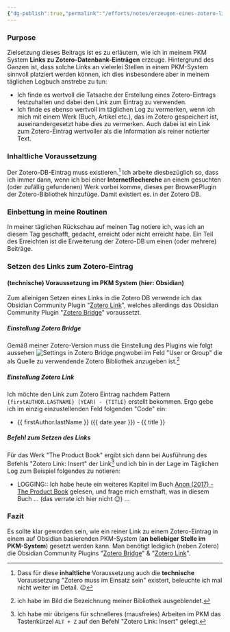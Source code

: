 ```yaml
---
{"dg-publish":true,"permalink":"/efforts/notes/erzeugen-eines-zotero-links-im-pkm/","tags":["class/note","class/outcome"]}
---
```



### Purpose
Zielsetzung dieses Beitrags ist es zu erläutern, wie ich in meinem PKM System **Links zu Zotero-Datenbank-Einträgen** erzeuge.
Hintergrund des Ganzen ist, dass solche Links an vielerlei Stellen in einem PKM-System sinnvoll platziert werden können, ich dies insbesondere aber in meinem täglichen Logbuch anstrebe zu tun: 
- Ich finde es wertvoll die Tatsache der Erstellung eines Zotero-Eintrags festzuhalten und dabei den Link zum Eintrag zu verwenden. 
- Ich finde es ebenso wertvoll im täglichen Log zu vermerken, wenn ich mich mit einem Werk (Buch, Artikel etc.), das im Zotero gespeichert ist,  auseinandergesetzt habe dies zu vermerken. Auch dabei ist ein Link zum Zotero-Eintrag wertvoller als die Information als reiner notierter Text.

### Inhaltliche Voraussetzung 
Der Zotero-DB-Eintrag muss existieren.[^1]
Ich arbeite diesbezüglich so, dass ich immer dann, wenn ich bei einer **InternetRecherche** an einem gesuchten (oder zufällig gefundenen) Werk vorbei komme, dieses per BrowserPlugin der Zotero-Bibliothek hinzufüge. Damit existiert es. in der Zotero DB.

### Einbettung in meine Routinen
In meiner täglichen Rückschau auf meinen Tag notiere ich, was ich an diesem Tag geschafft, gedacht, erreicht oder nicht erreicht habe. Ein Teil des Erreichten ist die Erweiterung der Zotero-DB um einen (oder mehrere) Beiträge.

### Setzen des Links zum Zotero-Eintrag
#### (technische) Voraussetzung im PKM System (hier: Obsidian)
Zum alleinigen Setzen eines Links in die Zotero DB verwende ich das Obsidian Community Plugin "[Zotero Link](https://github.com/vanakat/zotero-link)", welches allerdings das Obsidian Community Plugin "[Zotero Bridge](https://github.com/vanakat/zotero-bridge)" voraussetzt.
##### Einstellung Zotero Bridge
Gemäß meiner Zotero-Version muss die Einstellung des Plugins wie folgt aussehen
![Settings in Zotero Bridge.png](/img/user/+References/Images/Settings%20in%20Zotero%20Bridge.png)wobei im Feld "User or Group" die als Quelle zu verwendende Zotero Bibliothek anzugeben ist.[^2]
##### Einstellung Zotero Link
Ich möchte den Link zum Zotero Eintrag nachdem Pattern `{firstAUTHOR.LASTNAME} [YEAR) - {TITLE}` erstellt bekommen. Ergo gebe ich im einzig einzustellenden Feld folgenden "Code" ein:
- {{ firstAuthor.lastName }} ({{ date.year }}) - {{ title }}

##### Befehl zum Setzen des Links
Für das Werk "The Product Book" ergibt sich dann bei Ausführung des Befehls "Zotero Link: Insert" der Link[^3] und ich bin in der Lage im Täglichen Log zum Beispiel folgendes zu notieren:
- LOGGING:: Ich habe heute ein weiteres Kapitel im Buch [Anon (2017) - The Product Book](zotero://select/library/items/DVLFJ4W9) gelesen, und frage mich ernsthaft, was in diesem Buch ... (das verrate ich hier nicht 😉) ...

### Fazit
Es sollte klar geworden sein, wie ein reiner Link zu einem Zotero-Eintrag in einem auf Obsidian basierenden PKM-System (**an beliebiger Stelle im PKM-System**) gesetzt werden kann. Man benötigt lediglich (neben Zotero) die Obsidian Community Plugins "[Zotero Bridge](https://github.com/vanakat/zotero-bridge)" & "[Zotero Link](https://github.com/vanakat/zotero-link)".




[^1]: Dass für diese **inhaltliche** Voraussetzung auch die **technische** Voraussetzung "Zotero muss im Einsatz sein" existert, beleuchte ich mal nicht weiter im Detail. 😉

[^2]: ich habe im Bild die Bezeichnung meiner Bibliothek ausgeblendet.

[^3]: Ich habe mir übrigens für schnelleres (mausfreies) Arbeiten im PKM das Tastenkürzel `ALT + Z` auf den Befehl "Zotero Link: Insert" gelegt.

